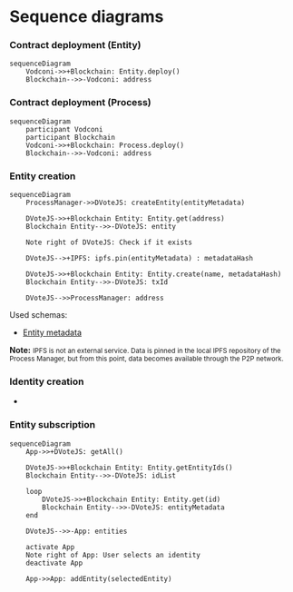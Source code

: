 # Sequence diagrams

### Contract deployment (Entity)

```mermaid
sequenceDiagram
    Vodconi->>+Blockchain: Entity.deploy()
    Blockchain-->>-Vodconi: address
```

### Contract deployment (Process)

```mermaid
sequenceDiagram
    participant Vodconi
    participant Blockchain
    Vodconi->>+Blockchain: Process.deploy()
    Blockchain-->>-Vodconi: address
```

### Entity creation

```mermaid
sequenceDiagram
    ProcessManager->>DVoteJS: createEntity(entityMetadata)

    DVoteJS->>+Blockchain Entity: Entity.get(address)
    Blockchain Entity-->>-DVoteJS: entity

    Note right of DVoteJS: Check if it exists
    
    DVoteJS-->+IPFS: ipfs.pin(entityMetadata) : metadataHash

    DVoteJS->>+Blockchain Entity: Entity.create(name, metadataHash)
    Blockchain Entity-->>-DVoteJS: txId

    DVoteJS-->>ProcessManager: address
```

Used schemas:
* [Entity metadata](/protocol/data-schema.md?id=entity-metadata)

**Note:** <small>IPFS is not an external service. Data is pinned in the local IPFS repository of the Process Manager, but from this point, data becomes available through the P2P network.</small>

### Identity creation

-

### Entity subscription

```mermaid
sequenceDiagram
    App->>+DVoteJS: getAll()

    DVoteJS->>+Blockchain Entity: Entity.getEntityIds()
    Blockchain Entity-->>-DVoteJS: idList

    loop
        DVoteJS->>+Blockchain Entity: Entity.get(id)
        Blockchain Entity-->>-DVoteJS: entityMetadata
    end

    DVoteJS-->>-App: entities

    activate App
    Note right of App: User selects an identity
    deactivate App

    App->>App: addEntity(selectedEntity)

```
